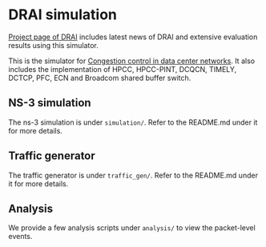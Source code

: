 # DRAI simulation
[Project page of DRAI](https://hpcc-group.github.io/) includes latest news of DRAI and extensive evaluation results using this simulator.

This is the simulator for [Congestion control in data center networks](). It also includes the implementation of HPCC, HPCC-PINT, DCQCN, TIMELY, DCTCP, PFC, ECN and Broadcom shared buffer switch.

## NS-3 simulation
The ns-3 simulation is under `simulation/`. Refer to the README.md under it for more details.

## Traffic generator
The traffic generator is under `traffic_gen/`. Refer to the README.md under it for more details.

## Analysis
We provide a few analysis scripts under `analysis/` to view the packet-level events.

